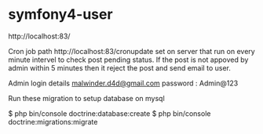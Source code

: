 # symfony4-user

http://localhost:83/



Cron job path http://localhost:83/cronupdate set on server that run on every minute intervel to check post pending status. If the post is not appoved by admin within 5 minutes then it reject the post and send email to user.

Admin login details
malwinder.d4d@gmail.com
password : Admin@123
 
Run  these migration to setup database on mysql

$ php bin/console doctrine:database:create
$ php bin/console doctrine:migrations:migrate

